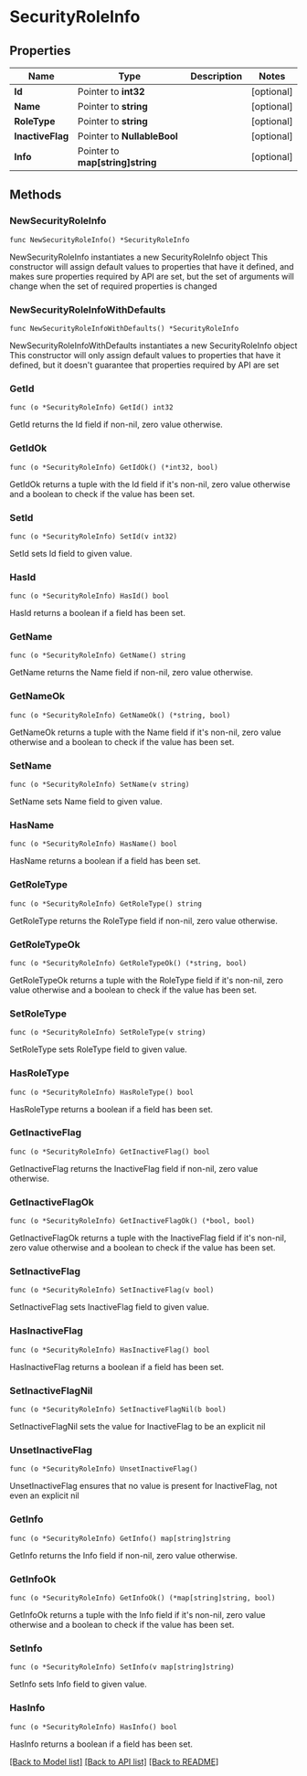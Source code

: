# SecurityRoleInfo

## Properties

Name | Type | Description | Notes
------------ | ------------- | ------------- | -------------
**Id** | Pointer to **int32** |  | [optional] 
**Name** | Pointer to **string** |  | [optional] 
**RoleType** | Pointer to **string** |  | [optional] 
**InactiveFlag** | Pointer to **NullableBool** |  | [optional] 
**Info** | Pointer to **map[string]string** |  | [optional] 

## Methods

### NewSecurityRoleInfo

`func NewSecurityRoleInfo() *SecurityRoleInfo`

NewSecurityRoleInfo instantiates a new SecurityRoleInfo object
This constructor will assign default values to properties that have it defined,
and makes sure properties required by API are set, but the set of arguments
will change when the set of required properties is changed

### NewSecurityRoleInfoWithDefaults

`func NewSecurityRoleInfoWithDefaults() *SecurityRoleInfo`

NewSecurityRoleInfoWithDefaults instantiates a new SecurityRoleInfo object
This constructor will only assign default values to properties that have it defined,
but it doesn't guarantee that properties required by API are set

### GetId

`func (o *SecurityRoleInfo) GetId() int32`

GetId returns the Id field if non-nil, zero value otherwise.

### GetIdOk

`func (o *SecurityRoleInfo) GetIdOk() (*int32, bool)`

GetIdOk returns a tuple with the Id field if it's non-nil, zero value otherwise
and a boolean to check if the value has been set.

### SetId

`func (o *SecurityRoleInfo) SetId(v int32)`

SetId sets Id field to given value.

### HasId

`func (o *SecurityRoleInfo) HasId() bool`

HasId returns a boolean if a field has been set.

### GetName

`func (o *SecurityRoleInfo) GetName() string`

GetName returns the Name field if non-nil, zero value otherwise.

### GetNameOk

`func (o *SecurityRoleInfo) GetNameOk() (*string, bool)`

GetNameOk returns a tuple with the Name field if it's non-nil, zero value otherwise
and a boolean to check if the value has been set.

### SetName

`func (o *SecurityRoleInfo) SetName(v string)`

SetName sets Name field to given value.

### HasName

`func (o *SecurityRoleInfo) HasName() bool`

HasName returns a boolean if a field has been set.

### GetRoleType

`func (o *SecurityRoleInfo) GetRoleType() string`

GetRoleType returns the RoleType field if non-nil, zero value otherwise.

### GetRoleTypeOk

`func (o *SecurityRoleInfo) GetRoleTypeOk() (*string, bool)`

GetRoleTypeOk returns a tuple with the RoleType field if it's non-nil, zero value otherwise
and a boolean to check if the value has been set.

### SetRoleType

`func (o *SecurityRoleInfo) SetRoleType(v string)`

SetRoleType sets RoleType field to given value.

### HasRoleType

`func (o *SecurityRoleInfo) HasRoleType() bool`

HasRoleType returns a boolean if a field has been set.

### GetInactiveFlag

`func (o *SecurityRoleInfo) GetInactiveFlag() bool`

GetInactiveFlag returns the InactiveFlag field if non-nil, zero value otherwise.

### GetInactiveFlagOk

`func (o *SecurityRoleInfo) GetInactiveFlagOk() (*bool, bool)`

GetInactiveFlagOk returns a tuple with the InactiveFlag field if it's non-nil, zero value otherwise
and a boolean to check if the value has been set.

### SetInactiveFlag

`func (o *SecurityRoleInfo) SetInactiveFlag(v bool)`

SetInactiveFlag sets InactiveFlag field to given value.

### HasInactiveFlag

`func (o *SecurityRoleInfo) HasInactiveFlag() bool`

HasInactiveFlag returns a boolean if a field has been set.

### SetInactiveFlagNil

`func (o *SecurityRoleInfo) SetInactiveFlagNil(b bool)`

 SetInactiveFlagNil sets the value for InactiveFlag to be an explicit nil

### UnsetInactiveFlag
`func (o *SecurityRoleInfo) UnsetInactiveFlag()`

UnsetInactiveFlag ensures that no value is present for InactiveFlag, not even an explicit nil
### GetInfo

`func (o *SecurityRoleInfo) GetInfo() map[string]string`

GetInfo returns the Info field if non-nil, zero value otherwise.

### GetInfoOk

`func (o *SecurityRoleInfo) GetInfoOk() (*map[string]string, bool)`

GetInfoOk returns a tuple with the Info field if it's non-nil, zero value otherwise
and a boolean to check if the value has been set.

### SetInfo

`func (o *SecurityRoleInfo) SetInfo(v map[string]string)`

SetInfo sets Info field to given value.

### HasInfo

`func (o *SecurityRoleInfo) HasInfo() bool`

HasInfo returns a boolean if a field has been set.


[[Back to Model list]](../README.md#documentation-for-models) [[Back to API list]](../README.md#documentation-for-api-endpoints) [[Back to README]](../README.md)



